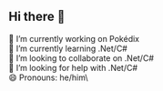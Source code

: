 ## Hi there 👋

🔭 I’m currently working on Pokédix\
🌱 I’m currently learning .Net/C#\
👯 I’m looking to collaborate on .Net/C#\
🤔 I’m looking for help with .Net/C#\
😄 Pronouns: he/him\
